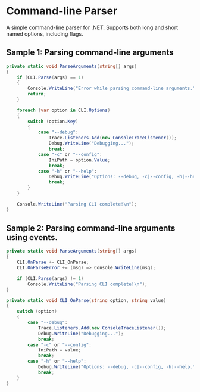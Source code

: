 # Command-line Parser
A simple command-line parser for .NET. Supports both long and short named options, including flags.


## Sample 1: Parsing command-line arguments
```csharp
private static void ParseArguments(string[] args)
{
    if (CLI.Parse(args) == 1)
    {
        Console.WriteLine("Error while parsing command-line arguments.");
        return;
    }

    foreach (var option in CLI.Options)
    {
        switch (option.Key)
        {
            case "--debug":
                Trace.Listeners.Add(new ConsoleTraceListener());
                Debug.WriteLine("Debugging...");
                break;
            case "-c" or "--config":
                IniPath = option.Value;
                break;
            case "-h" or "--help":
                Debug.WriteLine("Options: --debug, -c|--config, -h|--help.\n");
                break;
        }
    }

    Console.WriteLine("Parsing CLI complete!\n");
}
```


## Sample 2: Parsing command-line arguments using events.
```csharp
private static void ParseArguments(string[] args)
{
    CLI.OnParse += CLI_OnParse;
    CLI.OnParseError += (msg) => Console.WriteLine(msg);

    if (CLI.Parse(args) != 1)
        Console.WriteLine("Parsing CLI complete!\n");
}

private static void CLI_OnParse(string option, string value)
{
    switch (option)
    {
        case "--debug":
            Trace.Listeners.Add(new ConsoleTraceListener());
            Debug.WriteLine("Debugging...");
            break;
        case "-c" or "--config":
            IniPath = value;
            break;
        case "-h" or "--help":
            Debug.WriteLine("Options: --debug, -c|--config, -h|--help.\n");
            break;
    }
}
```
